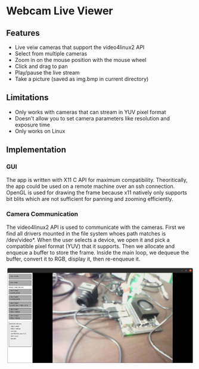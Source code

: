 # Webcam Live Viewer

## Features

* Live veiw cameras that support the video4linux2 API 
* Select from multiple cameras
* Zoom in on the mouse position with the mouse wheel
* Click and drag to pan
* Play/pause the live stream
* Take a picture (saved as img.bmp in current directory)

## Limitations

* Only works with cameras that can stream in YUV pixel format
* Doesn't allow you to set camera parameters like resolution and exposure time
* Only works on Linux

## Implementation

### GUI

The app is written with X11 C API for maximum compatibility. 
Theoritically, the app could be used on a remote machine over an ssh connection.
OpenGL is used for drawing the frame because x11 natively only supports bit blits
which are not sufficient for panning and zooming efficiently. 

### Camera Communication

The video4linux2 API is used to communicate with the cameras. 
First we find all drivers mounted in the file system whoes path matches is /dev/video*. 
When the user selects a device, we open it and pick a compatible pixel format (YUV) that it supports.
Then we allocate and enqueue a buffer to store the frame.
Inside the main loop, we dequeue the buffer, convert it to RGB, display it, then re-enqueue it.


![img](example.png)